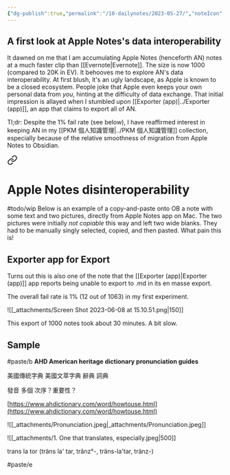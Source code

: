 ```yaml
---
{"dg-publish":true,"permalink":"/10-dailynotes/2023-05-27/","noteIcon":"2"}
---
```


## A first look at Apple Notes's data interoperability

It dawned on me that I am accumulating Apple Notes (henceforth AN) notes at a much faster clip than [[Evernote\|Evernote]]. The size is now 1000 (compared to 20K in EV). It behooves me to explore AN's data interoperability. At first blush, it's an ugly landscape, as Apple is known to be a closed ecosystem. People joke that Apple even keeps your own personal data from *you*, hinting at the difficulty of data exchange. That initial impression is allayed when I stumbled upon [[Exporter (app)\|../Exporter (app)]], an app that claims to export all of AN.

Tl;dr: Despite the 1% fail rate (see below), I have reaffirmed interest in keeping AN in my [[PKM 個人知識管理\|../PKM 個人知識管理]] collection, especially because of the relative smoothness of migration from Apple Notes to Obsidian.


<div class="transclusion internal-embed is-loaded"><a class="markdown-embed-link" href="/apple-notes-disinteroperability/" aria-label="Open link"><svg xmlns="http://www.w3.org/2000/svg" width="24" height="24" viewBox="0 0 24 24" fill="none" stroke="currentColor" stroke-width="2" stroke-linecap="round" stroke-linejoin="round" class="svg-icon lucide-link"><path d="M10 13a5 5 0 0 0 7.54.54l3-3a5 5 0 0 0-7.07-7.07l-1.72 1.71"></path><path d="M14 11a5 5 0 0 0-7.54-.54l-3 3a5 5 0 0 0 7.07 7.07l1.71-1.71"></path></svg></a><div class="markdown-embed">

<div class="markdown-embed-title">

# Apple Notes disinteroperability

</div>



#todo/wip
Below is an example of a copy-and-paste onto OB a note with some text and two pictures, directly from Apple Notes app on Mac. The two pictures were initially *not copiable* this way and left two wide blanks. They had to be manually singly selected, copied, and then pasted. What pain this is! 
## Exporter app for Export

Turns out this is also one of the note that the [[Exporter (app)\|Exporter (app)]] app reports being unable to export to .md in its en masse export.

The overall fail rate is 1% (12 out of 1063) in my first experiment.

![[_attachments/Screen Shot 2023-06-08 at 15.10.51.png\|150]]

This export of 1000 notes took about 30 minutes. A bit slow.

## Sample

#paste/b 
**AHD American heritage dictionary pronunciation guides**

  

美國傳統字典 美國文萃字典 辭典 詞典

發音 多個 次序？重要性？

  

[https://www.ahdictionary.com/word/howtouse.html](https://www.ahdictionary.com/word/howtouse.html)

  
![[_attachments/Pronunciation.jpeg\|_attachments/Pronunciation.jpeg]]
  
![[_attachments/1. One that translates, especially.jpeg\|500]]
  
trans la tor (träns la' tar, trânz°-, träns-la'tar, tränz-)

#paste/e 

</div></div>
